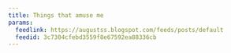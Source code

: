 ```yaml
---
title: Things that amuse me
params:
  feedlink: https://augustss.blogspot.com/feeds/posts/default
  feedid: 3c7304cfebd3559f8e67592ea88336cb
---
```

